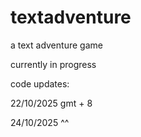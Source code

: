 # textadventure
a text adventure game 


currently in progress 


code updates:

22/10/2025   gmt + 8

24/10/2025   ^^

